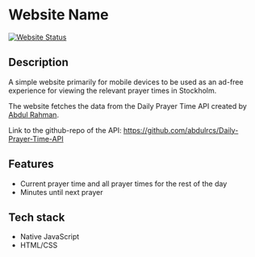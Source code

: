 # Website Name

[![Website Status](https://img.shields.io/website-up-down-green-red/https/example.com.svg)](http://imrandiva.github.io/prayer-times-stockholm/)

## Description

A simple website primarily for mobile devices to be used as an ad-free experience for viewing the relevant prayer times in Stockholm.

The website fetches the data from the Daily Prayer Time API created by [Abdul Rahman](https://github.com/abdulrcs). 

Link to the github-repo of the API:
https://github.com/abdulrcs/Daily-Prayer-Time-API

## Features

- Current prayer time and all prayer times for the rest of the day
- Minutes until next prayer

## Tech stack
- Native JavaScript
- HTML/CSS

